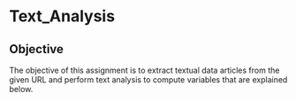 # Text_Analysis

## Objective
The objective of this assignment is to extract textual data articles from the given URL and perform text analysis to compute variables that are explained below. 

